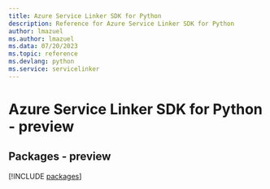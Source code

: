 ```yaml
---
title: Azure Service Linker SDK for Python
description: Reference for Azure Service Linker SDK for Python
author: lmazuel
ms.author: lmazuel
ms.data: 07/20/2023
ms.topic: reference
ms.devlang: python
ms.service: servicelinker
---
```

# Azure Service Linker SDK for Python - preview
## Packages - preview
[!INCLUDE [packages](service-linker-index.md)]
